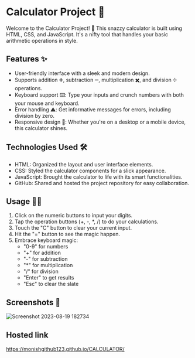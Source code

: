 # Calculator Project 🧮


Welcome to the Calculator Project! 🎉 This snazzy calculator is built using HTML, CSS, and JavaScript. It's a nifty tool that handles your basic arithmetic operations in style.

## Features ✨

- User-friendly interface with a sleek and modern design.
- Supports addition ➕, subtraction ➖, multiplication ✖️, and division ➗ operations.
- Keyboard support ⌨️: Type your inputs and crunch numbers with both your mouse and keyboard.
- Error handling ⚠️: Get informative messages for errors, including division by zero.
- Responsive design 📱: Whether you're on a desktop or a mobile device, this calculator shines.

## Technologies Used 🛠️

- HTML: Organized the layout and user interface elements.
- CSS: Styled the calculator components for a slick appearance.
- JavaScript: Brought the calculator to life with its smart functionalities.
- GitHub: Shared and hosted the project repository for easy collaboration.


## Usage 🧑‍💻

1. Click on the numeric buttons to input your digits.
2. Tap the operation buttons (+, -, *, /) to do your calculations.
3. Touch the "C" button to clear your current input.
4. Hit the "=" button to see the magic happen.
5. Embrace keyboard magic:
   - "0-9" for numbers
   - "+" for addition
   - "-" for subtraction
   - "*" for multiplication
   - "/" for division
   - "Enter" to get results
   - "Esc" to clear the slate

## Screenshots 📸


![Screenshot 2023-08-19 182734](https://github.com/Monishgithub123/CALCULATOR/assets/136221563/6b8746a6-fb82-4e78-8b81-471402c7423c)


## Hosted link

https://monishgithub123.github.io/CALCULATOR/


